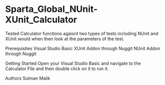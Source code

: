 # Sparta_Global_NUnit-XUnit_Calculator
Tested Calculator functions agaisnt two types of tests including NUnit and XUnit would when then look at the parameters of the test.

Prerequisites
Visual Studio Basic
XUnit Addon through Nuggit
NUnit Addon through Nuggit

Getting Started
Open your Visual Studio Basic and navigate to the Calculator File and then double click on it to run it.

Authors
Sulman Malik 
